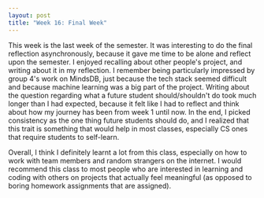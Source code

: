 ```yaml
---
layout: post
title: "Week 16: Final Week"
---
```


This week is the last week of the semester. It was interesting to do the final reflection asynchronously, because it gave me time to be alone and reflect upon the semester. I enjoyed recalling about other people's project, and writing about it in my reflection. I remember being particularly impressed by group 4's work on MindsDB, just because the tech stack seemed difficult and because machine learning was a big part of the project. Writing about the question regarding what a future student should/shouldn't do took much longer than I had expected, because it felt like I had to reflect and think about how my journey has been from week 1 until now. In the end, I picked consistency as the one thing future students should do, and I realized that this trait is something that would help in most classes, especially CS ones that require students to self-learn. 

Overall, I think I definitely learnt a lot from this class, especially on how to work with team members and random strangers on the internet. I would recommend this class to most people who are interested in learning and coding with others on projects that actually feel meaningful (as opposed to boring homework assignments that are assigned).